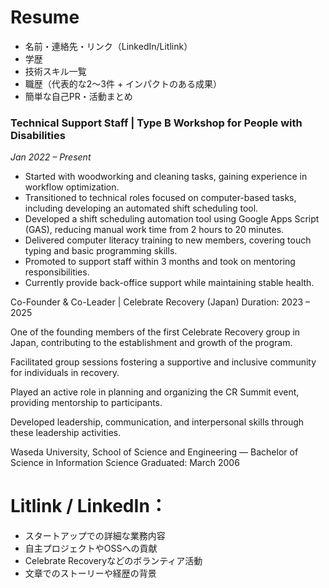 # Resume

- 名前・連絡先・リンク（LinkedIn/Litlink）
- 学歴
- 技術スキル一覧
- 職歴（代表的な2～3件 + インパクトのある成果）
- 簡単な自己PR・活動まとめ


### Technical Support Staff | Type B Workshop for People with Disabilities  
*Jan 2022 – Present*  

- Started with woodworking and cleaning tasks, gaining experience in workflow optimization.  
- Transitioned to technical roles focused on computer-based tasks, including developing an automated shift scheduling tool.  
- Developed a shift scheduling automation tool using Google Apps Script (GAS), reducing manual work time from 2 hours to 20 minutes.  
- Delivered computer literacy training to new members, covering touch typing and basic programming skills.  
- Promoted to support staff within 3 months and took on mentoring responsibilities.  
- Currently provide back-office support while maintaining stable health.

Co-Founder & Co-Leader | Celebrate Recovery (Japan)
Duration: 2023 – 2025

One of the founding members of the first Celebrate Recovery group in Japan, contributing to the establishment and growth of the program.

Facilitated group sessions fostering a supportive and inclusive community for individuals in recovery.

Played an active role in planning and organizing the CR Summit event, providing mentorship to participants.

Developed leadership, communication, and interpersonal skills through these leadership activities.

Waseda University, School of Science and Engineering — Bachelor of Science in Information Science
Graduated: March 2006

# Litlink / LinkedIn：

- スタートアップでの詳細な業務内容
- 自主プロジェクトやOSSへの貢献
- Celebrate Recoveryなどのボランティア活動
- 文章でのストーリーや経歴の背景


